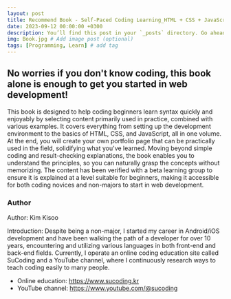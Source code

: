 ```yaml
---
layout: post
title: Recommend Book - Self-Paced Coding Learning_HTML + CSS + JavaScript
date: 2023-09-12 00:00:00 +0300
description: You’ll find this post in your `_posts` directory. Go ahead and edit it and re-build the site to see your changes. # Add post description (optional)
img: Book.jpg # Add image post (optional)
tags: [Programming, Learn] # add tag
---
```

## No worries if you don't know coding, this book alone is enough to get you started in web development!

This book is designed to help coding beginners learn syntax quickly and enjoyably by selecting content primarily used in practice, combined with various examples. It covers everything from setting up the development environment to the basics of HTML, CSS, and JavaScript, all in one volume. At the end, you will create your own portfolio page that can be practically used in the field, solidifying what you've learned. Moving beyond simple coding and result-checking explanations, the book enables you to understand the principles, so you can naturally grasp the concepts without memorizing. The content has been verified with a beta learning group to ensure it is explained at a level suitable for beginners, making it accessible for both coding novices and non-majors to start in web development.

### Author

Author: Kim Kisoo

Introduction:
Despite being a non-major, I started my career in Android/iOS development and have been walking the path of a developer for over 10 years, encountering and utilizing various languages in both front-end and back-end fields. Currently, I operate an online coding education site called SuCoding and a YouTube channel, where I continuously research ways to teach coding easily to many people.

* Online education: https://www.sucoding.kr 
* YouTube channel: https://www.youtube.com/@sucoding